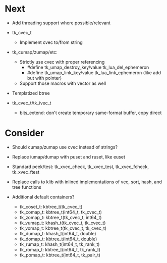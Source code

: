 # Next

- Add threading support where possible/relevant

- tk_cvec_t
    - Implement cvec to/from string

- tk_cumap/zumap/etc:
    - Strictly use cvec with proper referencing
        - #define tk_umap_destroy_key/value tk_lua_del_ephemeron
        - #define tk_umap_link_key/value tk_lua_link_ephemeron (like add but with pointer)
    - Support those macros with vector as well

- Templatized btree

- tk_cvec_t/tk_ivec_t
    - bits_extend: don't create temporary same-format buffer, copy direct

# Consider

- Should cumap/zumap use cvec instead of strings?

- Replace iumap/dumap with puset and ruset, like euset

- Standard peek/test: tk_xvec_check, tk_xvec_test, tk_xvec_fcheck, tk_xvec_ftest

- Replace calls to klib with inlined implementations of vec, sort, hash, and
  tree functions

- Additional default containers?
    - tk_coset_t: kbtree_t(tk_cvec_t)
    - tk_comap_t: kbtree_t(int64_t, tk_cvec_t)
    - tk_zomap_t: kbtree_t(tk_cvec_t, int64_t)
    - tk_vumap_t: khash_t(tk_cvec_t, tk_cvec_t)
    - tk_vomap_t: kbtree_t(tk_cvec_t, tk_cvec_t)
    - tk_dumap_t: khash_t(int64_t, double)
    - tk_domap_t: kbtree_t(int64_t, double)
    - tk_rumap_t: khash_t(int64_t, tk_rank_t)
    - tk_romap_t: kbtree_t(int64_t, tk_rank_t)
    - tk_pomap_t: kbtree_t(int64_t, tk_pair_t)
